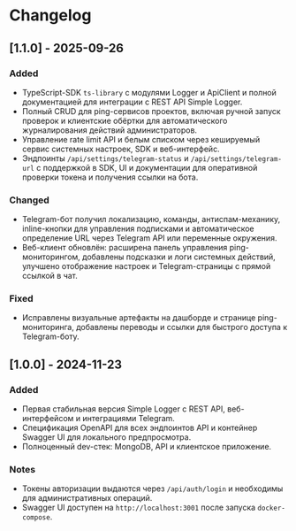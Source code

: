 # Changelog

## [1.1.0] - 2025-09-26
### Added
- TypeScript-SDK `ts-library` с модулями Logger и ApiClient и полной документацией для интеграции с REST API Simple Logger.
- Полный CRUD для ping-сервисов проектов, включая ручной запуск проверок и клиентские обёртки для автоматического журналирования действий администраторов.
- Управление rate limit API и белым списком через кешируемый сервис системных настроек, SDK и веб-интерфейс.
- Эндпоинты `/api/settings/telegram-status` и `/api/settings/telegram-url` с поддержкой в SDK, UI и документации для оперативной проверки токена и получения ссылки на бота.

### Changed
- Telegram-бот получил локализацию, команды, антиспам-механику, inline-кнопки для управления подписками и автоматическое определение URL через Telegram API или переменные окружения.
- Веб-клиент обновлён: расширена панель управления ping-мониторингом, добавлены подсказки и логи системных действий, улучшено отображение настроек и Telegram-страницы с прямой ссылкой в чат.

### Fixed
- Исправлены визуальные артефакты на дашборде и странице ping-мониторинга, добавлены переводы и ссылки для быстрого доступа к Telegram-боту.

## [1.0.0] - 2024-11-23
### Added
- Первая стабильная версия Simple Logger с REST API, веб-интерфейсом и интеграциями Telegram.
- Спецификация OpenAPI для всех эндпоинтов API и контейнер Swagger UI для локального предпросмотра.
- Полноценный dev-стек: MongoDB, API и клиентское приложение.

### Notes
- Токены авторизации выдаются через `/api/auth/login` и необходимы для административных операций.
- Swagger UI доступен на `http://localhost:3001` после запуска `docker-compose`.
